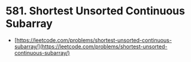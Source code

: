 # 581. Shortest Unsorted Continuous Subarray

- [https://leetcode.com/problems/shortest-unsorted-continuous-subarray/](https://leetcode.com/problems/shortest-unsorted-continuous-subarray/)
